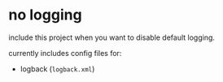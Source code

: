 # no logging

include this project when you want to disable default logging.

currently includes config files for:

* logback (`logback.xml`)
